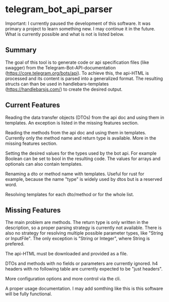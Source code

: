 # telegram_bot_api_parser
Important: I currently paused the development of this software. 
It was primary a project to learn something new. 
I may continue it in the future. What is currently possible and what is not is listed below. 


## Summary
The goal of this tool is to generate code or api specification files (like swagger) from the Telegram-Bot-API-documentation (https://core.telegram.org/bots/api).
To achieve this, the api-HTML is processed and its content is parsed into a generalized format. 
The resulting structs can than be used in handlebars-templates (https://handlebarsjs.com/) to create the desired output.

## Current Features
Reading the data transfer objects (DTOs) from the api doc and using them in templates. An exception is listed in the missing features section.

Reading the methods from the api doc and using them in templates. Currently only the method name and return type is available. More in the missing features section.

Setting the desired values for the types used by the bot api. For example Boolean can be set to bool in the resulting code. The values for arrays and optionals can also contain templates.

Renaming a dto or method name with templates. Useful for rust for example, because the name "type" is widely used by dtos but is a reserved word.

Resolving templates for each dto/method or for the whole list.

## Missing Features
The main problem are methods. The return type is only written in the description, so a proper parsing strategy is currently not available.
There is also no strategy for resolving multiple possible parameter types, like "String or InputFile". The only exception is "String or Integer", where String is prefered.

The api-HTML must be downloaded and provided as a file.

DTOs and methods with no fields or parameters are currently ignored. h4 headers with no following table are currently expected to be "just headers".

More configuration options and more control via the cli.

A proper usage documentation. I may add somthing like this is this software will be fully functional. 
